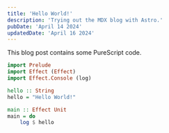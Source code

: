 ```yaml
---
title: 'Hello World!'
description: 'Trying out the MDX blog with Astro.'
pubDate: 'April 14 2024'
updatedDate: 'April 16 2024'
---
```


This blog post contains some PureScript code.

```haskell
import Prelude
import Effect (Effect)
import Effect.Console (log)

hello :: String
hello = "Hello World!"

main :: Effect Unit
main = do
    log $ hello
```
